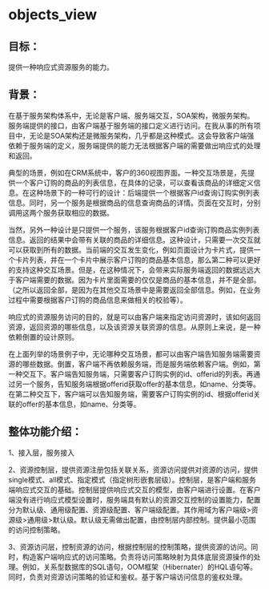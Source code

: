 # objects_view
## 目标：
提供一种响应式资源服务的能力。

## 背景：
在基于服务架构体系中，无论是客户端、服务端交互，SOA架构，微服务架构。服务端提供的接口，由客户端基于服务端的接口定义进行访问。在我从事的所有项目中，无论是SOA架构还是微服务架构，几乎都是这种模式。这会导致客户端强依赖于服务端的定义，服务端提供的能力无法根据客户端的需要做出响应式的处理和返回。

典型的场景，例如在CRM系统中，客户的360视图界面。一种交互场景是，先提供一个客户订购的商品的列表信息，在具体的记录，可以查看该商品的详细定义信息。在这种场景下的一种可行的设计：后端提供一个根据客户id查询订购实例列表信息。同时，另一个服务是根据商品的信息查询商品的详情。页面在交互时，分别调用这两个服务获取相应的数据。

当然，另外一种设计是只提供一个服务，该服务根据客户id查询订购商品实例列表信息。返回的结果中会带有关联的商品的详细信息。这种设计，只需要一次交互就可以获取到所有的数据。当前端的交互发生变化，例如页面设计为卡片式，提供一个卡片列表，并在一个卡片中展示客户订购的商品基本信息，那么第二种可以更好的支持这种交互场景。但是，在这种情况下，会带来实际服务端返回的数据远远大于客户端需要的数据。因为卡片里面需要的仅仅是商品的基本信息，并不是全部。（之所以返回全部，是因为在其他交互场景中是需要返回全部信息。例如，在业务过程中需要根据客户订购的商品信息来做相关的校验等）。

响应式的资源服务访问的目的，就是可以由客户端来指定访问资源时，该如何返回资源，返回资源的哪些信息，以及该资源关联资源的信息。从原则上来说，是一种依赖倒置的设计原则。

在上面列举的场景例子中，无论哪种交互场景，都可以由客户端告知服务端需要资源的哪些数据。倒置，客户端不再依赖服务端，而是服务端依赖客户端。例如，第一种交互下。客户端告知服务端，只需要客户订购实例的id、offerid的列表。再通过另一个服务，告知服务端根据offerid获取offer的基本信息，如name、分类等。在第二种交互下，客户端可以告知服务端，需要客户订购实例的id、根据offerid关联的offer的基本信息，如name、分类等。


## 整体功能介绍：
1、接入层，服务接入

2、资源控制层，提供资源注册包括关联关系，资源访问提供对资源的访问，提供single模式、all模式、指定模式（指定树形嵌套层级）。控制层，是客户端和服务端响应式交互的基础。控制层提供响应式交互的模型，由客户端进行设置。在客户端没有进行响应式模型设置时，服务端具有默认的资源交互控制的设置能力，配置分为默认级、通用级配置、资源级配置、客户端级配置。其作用域为客户端级>资源级>通用级>默认级。默认级无需做出配置，由控制层内部控制。提供最小范围的访问控制策略。

3、资源访问层，控制资源的访问，根据控制层的控制策略，提供资源的访问。同时，构造客户端响应式的访问策略。负责将访问策略映射为具体底层资源操作的处理。例如，关系型数据库的SQL语句，OOM框架（Hibernater）的HQL语句等。同时，负责对资源访问策略的验证和鉴权。基于客户端访问信息的鉴权处理。
